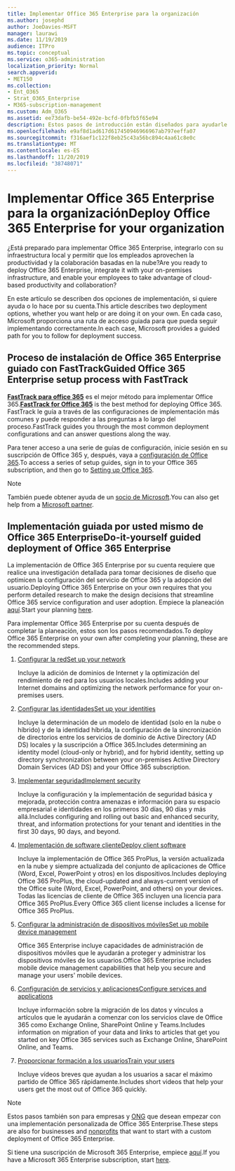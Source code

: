 ```yaml
---
title: Implementar Office 365 Enterprise para la organización
ms.author: josephd
author: JoeDavies-MSFT
manager: laurawi
ms.date: 11/19/2019
audience: ITPro
ms.topic: conceptual
ms.service: o365-administration
localization_priority: Normal
search.appverid:
- MET150
ms.collection:
- Ent_O365
- Strat_O365_Enterprise
- M365-subscription-management
ms.custom: Adm_O365
ms.assetid: ee73dafb-be54-492e-bcfd-0fbfb5f65e94
description: Estos pasos de introducción están diseñados para ayudarle a configurar su red, crear sus identidades, implementar Office 365 ProPlus, migrar los datos y ayudar a las personas de su organización a empezar a usar Office 365.
ms.openlocfilehash: e9af8d1ad617d617450946966967ab797eeffa07
ms.sourcegitcommit: f316aef1c122f8eb25c43a56bc894c4aa61c8e0c
ms.translationtype: MT
ms.contentlocale: es-ES
ms.lasthandoff: 11/20/2019
ms.locfileid: "38748071"
---
```

# <a name="deploy-office-365-enterprise-for-your-organization"></a><span data-ttu-id="735db-103">Implementar Office 365 Enterprise para la organización</span><span class="sxs-lookup"><span data-stu-id="735db-103">Deploy Office 365 Enterprise for your organization</span></span>

<span data-ttu-id="735db-104">¿Está preparado para implementar Office 365 Enterprise, integrarlo con su infraestructura local y permitir que los empleados aprovechen la productividad y la colaboración basadas en la nube?</span><span class="sxs-lookup"><span data-stu-id="735db-104">Are you ready to deploy Office 365 Enterprise, integrate it with your on-premises infrastructure, and enable your employees to take advantage of cloud-based productivity and collaboration?</span></span>

<span data-ttu-id="735db-105">En este artículo se describen dos opciones de implementación, si quiere ayuda o lo hace por su cuenta.</span><span class="sxs-lookup"><span data-stu-id="735db-105">This article describes two deployment options, whether you want help or are doing it on your own.</span></span> <span data-ttu-id="735db-106">En cada caso, Microsoft proporciona una ruta de acceso guiada para que pueda seguir implementando correctamente.</span><span class="sxs-lookup"><span data-stu-id="735db-106">In each case, Microsoft provides a guided path for you to follow for deployment success.</span></span>

## <a name="guided-office-365-enterprise-setup-process-with-fasttrack"></a><span data-ttu-id="735db-107">Proceso de instalación de Office 365 Enterprise guiado con FastTrack</span><span class="sxs-lookup"><span data-stu-id="735db-107">Guided Office 365 Enterprise setup process with FastTrack</span></span>

<span data-ttu-id="735db-108">**[FastTrack para office 365](https://docs.microsoft.com/fasttrack/O365-fasttrack-benefit-for-office-365)** es el mejor método para implementar Office 365.</span><span class="sxs-lookup"><span data-stu-id="735db-108">**[FastTrack for Office 365](https://docs.microsoft.com/fasttrack/O365-fasttrack-benefit-for-office-365)** is the best method for deploying Office 365.</span></span> <span data-ttu-id="735db-109">FastTrack le guía a través de las configuraciones de implementación más comunes y puede responder a las preguntas a lo largo del proceso.</span><span class="sxs-lookup"><span data-stu-id="735db-109">FastTrack guides you through the most common deployment configurations and can answer questions along the way.</span></span> 

<span data-ttu-id="735db-110">Para tener acceso a una serie de guías de configuración, inicie sesión en su suscripción de Office 365 y, después, vaya a [configuración de Office 365](https://aka.ms/o365fasttrack).</span><span class="sxs-lookup"><span data-stu-id="735db-110">To access a series of setup guides, sign in to your Office 365 subscription, and then go to [Setting up Office 365](https://aka.ms/o365fasttrack).</span></span>

>[!Note]
><span data-ttu-id="735db-111">También puede obtener ayuda de un [socio de Microsoft](https://www.microsoft.com/solution-providers/home).</span><span class="sxs-lookup"><span data-stu-id="735db-111">You can also get help from a [Microsoft partner](https://www.microsoft.com/solution-providers/home).</span></span>
>

## <a name="do-it-yourself-guided-deployment-of-office-365-enterprise"></a><span data-ttu-id="735db-112">Implementación guiada por usted mismo de Office 365 Enterprise</span><span class="sxs-lookup"><span data-stu-id="735db-112">Do-it-yourself guided deployment of Office 365 Enterprise</span></span>

<span data-ttu-id="735db-113">La implementación de Office 365 Enterprise por su cuenta requiere que realice una investigación detallada para tomar decisiones de diseño que optimicen la configuración del servicio de Office 365 y la adopción del usuario.</span><span class="sxs-lookup"><span data-stu-id="735db-113">Deploying Office 365 Enterprise on your own requires that you perform detailed research to make the design decisions that streamline Office 365 service configuration and user adoption.</span></span> <span data-ttu-id="735db-114">Empiece la planeación [aquí](get-your-organization-ready-for-office-365.md).</span><span class="sxs-lookup"><span data-stu-id="735db-114">Start your planning [here](get-your-organization-ready-for-office-365.md).</span></span>

<span data-ttu-id="735db-115">Para implementar Office 365 Enterprise por su cuenta después de completar la planeación, estos son los pasos recomendados.</span><span class="sxs-lookup"><span data-stu-id="735db-115">To deploy Office 365 Enterprise on your own after completing your planning, these are the recommended steps.</span></span>

1. [<span data-ttu-id="735db-116">Configurar la red</span><span class="sxs-lookup"><span data-stu-id="735db-116">Set up your network</span></span>](set-up-network-for-office-365.md)

   <span data-ttu-id="735db-117">Incluye la adición de dominios de Internet y la optimización del rendimiento de red para los usuarios locales.</span><span class="sxs-lookup"><span data-stu-id="735db-117">Includes adding your Internet domains and optimizing the network performance for your on-premises users.</span></span>
 
2. [<span data-ttu-id="735db-118">Configurar las identidades</span><span class="sxs-lookup"><span data-stu-id="735db-118">Set up your identities</span></span>](protect-your-global-administrator-accounts.md)

   <span data-ttu-id="735db-119">Incluye la determinación de un modelo de identidad (solo en la nube o híbrido) y de la identidad híbrida, la configuración de la sincronización de directorios entre los servicios de dominio de Active Directory (AD DS) locales y la suscripción a Office 365.</span><span class="sxs-lookup"><span data-stu-id="735db-119">Includes determining an identity model (cloud-only or hybrid), and for hybrid identity, setting up directory synchronization between your on-premises Active Directory Domain Services (AD DS) and your Office 365 subscription.</span></span>

3. [<span data-ttu-id="735db-120">Implementar seguridad</span><span class="sxs-lookup"><span data-stu-id="735db-120">Implement security</span></span>](https://docs.microsoft.com/office365/securitycompliance/security-roadmap)

   <span data-ttu-id="735db-121">Incluye la configuración y la implementación de seguridad básica y mejorada, protección contra amenazas e información para su espacio empresarial e identidades en los primeros 30 días, 90 días y más allá.</span><span class="sxs-lookup"><span data-stu-id="735db-121">Includes configuring and rolling out basic and enhanced security, threat, and information protections for your tenant and identities in the first 30 days, 90 days, and beyond.</span></span>
 
4. [<span data-ttu-id="735db-122">Implementación de software cliente</span><span class="sxs-lookup"><span data-stu-id="735db-122">Deploy client software</span></span>](https://docs.microsoft.com/DeployOffice/deployment-guide-for-office-365-proplus)

   <span data-ttu-id="735db-123">Incluye la implementación de Office 365 ProPlus, la versión actualizada en la nube y siempre actualizada del conjunto de aplicaciones de Office (Word, Excel, PowerPoint y otros) en los dispositivos.</span><span class="sxs-lookup"><span data-stu-id="735db-123">Includes deploying Office 365 ProPlus, the cloud-updated and always-current version of the Office suite (Word, Excel, PowerPoint, and others) on your devices.</span></span> <span data-ttu-id="735db-124">Todas las licencias de cliente de Office 365 incluyen una licencia para Office 365 ProPlus.</span><span class="sxs-lookup"><span data-stu-id="735db-124">Every Office 365 client license includes a license for Office 365 ProPlus.</span></span>
 
5. [<span data-ttu-id="735db-125">Configurar la administración de dispositivos móviles</span><span class="sxs-lookup"><span data-stu-id="735db-125">Set up mobile device management</span></span>](https://support.office.com/article/set-up-mobile-device-management-mdm-in-office-365-dd892318-bc44-4eb1-af00-9db5430be3cd)

   <span data-ttu-id="735db-126">Office 365 Enterprise incluye capacidades de administración de dispositivos móviles que le ayudarán a proteger y administrar los dispositivos móviles de los usuarios.</span><span class="sxs-lookup"><span data-stu-id="735db-126">Office 365 Enterprise includes mobile device management capabilities that help you secure and manage your users' mobile devices.</span></span>
 
6. [<span data-ttu-id="735db-127">Configuración de servicios y aplicaciones</span><span class="sxs-lookup"><span data-stu-id="735db-127">Configure services and applications</span></span>](configure-services-and-applications.md)

   <span data-ttu-id="735db-128">Incluye información sobre la migración de los datos y vínculos a artículos que le ayudarán a comenzar con los servicios clave de Office 365 como Exchange Online, SharePoint Online y Teams.</span><span class="sxs-lookup"><span data-stu-id="735db-128">Includes information on migration of your data and links to articles that get you started on key Office 365 services such as Exchange Online, SharePoint Online, and Teams.</span></span>
 
7. [<span data-ttu-id="735db-129">Proporcionar formación a los usuarios</span><span class="sxs-lookup"><span data-stu-id="735db-129">Train your users</span></span>](https://docs.microsoft.com/office365/admin/admin-overview/get-started-with-office-365#training-resources-for-your-users)

   <span data-ttu-id="735db-130">Incluye vídeos breves que ayudan a los usuarios a sacar el máximo partido de Office 365 rápidamente.</span><span class="sxs-lookup"><span data-stu-id="735db-130">Includes short videos that help your users get the most out of Office 365 quickly.</span></span>
 

>[!Note]
><span data-ttu-id="735db-131">Estos pasos también son para empresas y [ONG](https://go.microsoft.com/fwlink/?LinkId=627221) que desean empezar con una implementación personalizada de Office 365 Enterprise.</span><span class="sxs-lookup"><span data-stu-id="735db-131">These steps are also for businesses and [nonprofits](https://go.microsoft.com/fwlink/?LinkId=627221) that want to start with a custom deployment of Office 365 Enterprise.</span></span> 
>

<span data-ttu-id="735db-132">Si tiene una suscripción de Microsoft 365 Enterprise, empiece [aquí](https://docs.microsoft.com/microsoft-365/enterprise/deploy-microsoft-365-enterprise).</span><span class="sxs-lookup"><span data-stu-id="735db-132">If you have a Microsoft 365 Enterprise subscription, start [here](https://docs.microsoft.com/microsoft-365/enterprise/deploy-microsoft-365-enterprise).</span></span>
